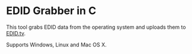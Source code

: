 EDID Grabber in C
===============

This tool grabs EDID data from the operating system and uploads them to [EDID.tv](https://github.com/timvideos/edid.tv).

Supports Windows, Linux and Mac OS X.
